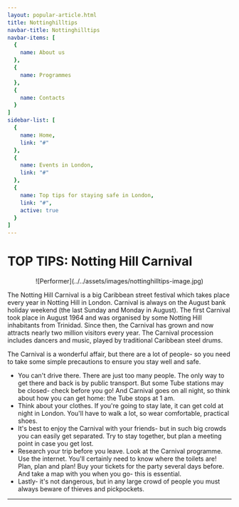 ```yaml
---
layout: popular-article.html
title: Nottinghilltips
navbar-title: Nottinghilltips
navbar-items: [
  {
    name: About us
  },
  {
    name: Programmes
  },
  {
    name: Contacts
  }
]
sidebar-list: [
  {
    name: Home,
    link: "#"
  },
  {
    name: Events in London,
    link: "#"
  },
  {
    name: Top tips for staying safe in London,
    link: "#",
    active: true
  }
]
---
```

# TOP TIPS: Notting Hill Carnival

<center>![Performer](../../assets/images/nottinghilltips-image.jpg)</center>

The Notting Hill Carnival is a big Caribbean street festival which takes place every year in Notting Hill in London. Carnival is always on the August bank holiday weekend (the last Sunday and Monday in August). The first Carnival took place in August 1964 and was organised by some Notting Hill inhabitants from Trinidad. Since then, the Carnival has grown and now attracts nearly two million visitors every year. The Carnival procession includes dancers and music, played by traditional Caribbean steel drums.

The Carnival is a wonderful affair, but there are a lot of people- so you need to take some simple precautions to ensure you stay well and safe.

*   You can't drive there. There are just too many people. The only way to get there and back is by public transport. But some Tube stations may be closed- check before you go! And Carnival goes on all night, so think about how you can get home: the Tube stops at 1 am.
*   Think about your clothes. If you're going to stay late, it can get cold at night in London. You'll have to walk a lot, so wear comfortable, practical shoes.
*   It's best to enjoy the Carnival with your friends- but in such big crowds you can easily get separated. Try to stay together, but plan a meeting point in case you get lost.
*   Research your trip before you leave. Look at the Carnival programme. Use the internet. You'll certainly need to know where the toilets are! Plan, plan and plan! Buy your tickets for the party several days before. And take a map with you when you go- this is essential.
*   Lastly- it's not dangerous, but in any large crowd of people you must always beware of thieves and pickpockets.

* * *
